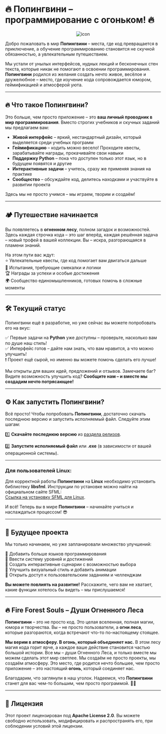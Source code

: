 # 🔥 Попингвини – программирование с огоньком! 🔥  

<p align="center">
  <img src="https://github.com/user-attachments/assets/2a9131c6-d8d1-45ee-ba09-5c7a65ffca77" alt="icon">
</p>

Добро пожаловать в мир **Попингвини** – места, где код превращается в приключение, а обучение программированию становится не скучной обязанностью, а увлекательным путешествием.  

Мы устали от унылых интерфейсов, нудных лекций и бесконечных стен текста, которые никак не помогают в освоении программирования. **Попингвини** родился из желания создать нечто живое, весёлое и дружелюбное – место, где изучение кода сопровождается юмором, геймификацией и атмосферой уюта.  

---

## 🔥 Что такое Попингвини?  

Это больше, чем просто приложение – это **ваш личный проводник в мир программирования**. Вместо строгих учебников и скучных заданий мы предлагаем вам:  

- **Живой интерфейс** – яркий, нестандартный дизайн, который выделяется среди учебных программ  
- **Геймификацию** – кодить можно весело! Проходите квесты, зарабатывайте награды, прокачивайте свои навыки  
- **Поддержку Python** – пока что доступен только этот язык, но в будущем появятся и другие  
- **Интерактивные задачи** – учитесь, сразу же применяя знания на практике  
- **Сообщество** – обсуждайте код, делитесь находками и участвуйте в развитии проекта  

Здесь мы не просто учимся – мы играем, творим и создаём!  

---

## 🏕 Путешествие начинается  

Вы появляетесь в **огненном лесу**, полном загадок и возможностей. Здесь каждая строчка кода – это шаг вперёд, каждая решённая задача – новый трофей в вашей коллекции. Вы – искра, разгорающаяся в пламени знаний.  

На этом пути вас ждут:  
⭐ Увлекательные квесты, где код помогает вам двигаться дальше  
🎯 Испытания, требующие смекалки и логики  
🏆 Награды за успехи и особые достижения  
🌍 Сообщество единомышленников, готовых помочь в сложные моменты  

---

## 🛠 Текущий статус  

Попингвини ещё в разработке, но уже сейчас вы можете попробовать его на вкус:  

✅ Первые задачи на **Python** уже доступны – проверьте, насколько вам по душе наш стиль!  
✅ Интерфейс готов – дайте нам знать, что вам нравится, а что можно улучшить!  
❗ Проект ещё сырой, но именно вы можете помочь сделать его лучше!  

Мы открыты для ваших идей, предложений и отзывов. Замечаете баг? Видите возможность улучшить код? **Сообщите нам – и вместе мы создадим нечто потрясающее!**  

---

## ⚙ Как запустить Попингвини?  

Всё просто! Чтобы попробовать **Попингвини**, достаточно скачать последнюю версию и запустить исполняемый файл. Следуйте этим шагам:  

1️⃣ **Скачайте последнюю версию** из [раздела релизов](https://github.com/Fire-Forest-Souls/Popingvini/releases).  

2️⃣ **Запустите исполняемый файл** или **.exe** (в зависимости от вашей операционной системы).

---

### Для пользователей Linux:
Для корректной работы **Попингвини** на **Linux** необходимо установить библиотеку **libsfml**. Инструкции по установке можно найти на официальном сайте SFML:  
[Ссылка на установку SFML для Linux](https://www.sfml-dev.org/tutorials/2.6/start-linux.php).

И всё! Теперь вы в мире **Попингвини** – начинайте учиться и наслаждаться процессом! 😎  

---

## 🔮 Будущее проекта  

Мы только начинаем, но уже запланировали множество улучшений:  

🔸 Добавить больше языков программирования  
🔸 Ввести систему уровней и достижений  
🔸 Создать интерактивные сценарии с возможностью выбора  
🔸 Улучшить визуальный стиль и добавить анимации  
🔸 Открыть доступ к пользовательским заданиям и челленджам  

**Вы можете повлиять на развитие!** Расскажите, чего вам не хватает, какие функции хотелось бы видеть – мы прислушаемся!  

---

## 🔥 Fire Forest Souls – Души Огненного Леса  

**Попингвини** – это не просто код. Это целая вселенная, полная магии, юмора и творчества. Вы – не просто пользователи, а **огни леса**, которые разгораются, когда встречают что-то по-настоящему стоящее.  

**Мы верим в атмосферу. В огонь, который объединяет нас.** В этом лесу магия кода горит ярче, а каждое ваше действие становится частью большой истории. Все мы – души Огненного Леса, и только вместе мы можем сделать этот мир светлее. Мы создаём не просто проекты, мы создаём атмосферу. Это место, где родится нечто большее, чем просто приложение – это настоящий **огонь**, который соединяет нас.  

Благодарим, что заглянули в наш уголок. Надеемся, что **Попингвини** станет для вас чем-то большим, чем просто программой. 🚀🔥  

---

## 📜 Лицензия  

Этот проект лицензирован под **Apache License 2.0**. Вы можете свободно использовать, модифицировать и распространять его, при соблюдении условий этой лицензии.
